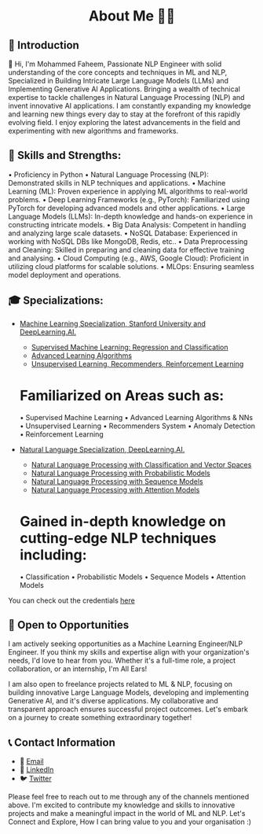 <h1 align="center"> About Me 👨‍💻 </h1>

## 🌟 Introduction

👋 Hi, I'm Mohammed Faheem, Passionate NLP Engineer with solid understanding of the core concepts and techniques in ML and NLP, Specialized in Building Intricate Large Language Models (LLMs) and Implementing Generative AI Applications. Bringing a wealth of technical expertise to tackle challenges in Natural Language Processing (NLP) and invent innovative AI applications. I am constantly expanding my knowledge and learning new things every day to stay at the forefront of this rapidly evolving field. I enjoy exploring the latest advancements in the field and experimenting with new algorithms and frameworks.

## 💪 Skills and Strengths:

• Proficiency in Python
• Natural Language Processing (NLP): Demonstrated skills in NLP techniques and applications.
• Machine Learning (ML): Proven experience in applying ML algorithms to real-world problems.
• Deep Learning Frameworks (e.g., PyTorch): Familiarized using PyTorch for developing advanced models and other applications.
• Large Language Models (LLMs): In-depth knowledge and hands-on experience in constructing intricate models.
• Big Data Analysis: Competent in handling and analyzing large scale datasets.
• NoSQL Database: Experienced in working with NoSQL DBs like MongoDB, Redis, etc..
• Data Preprocessing and Cleaning: Skilled in preparing and cleaning data for effective training and analysing.
• Cloud Computing (e.g., AWS, Google Cloud): Proficient in utilizing cloud platforms for scalable solutions.
• MLOps: Ensuring seamless model deployment and operations.

## 🎓 Specializations:

-  [Machine Learning Specialization, Stanford University and DeepLearning.AI.](https://www.coursera.org/specializations/machine-learning-introduction)
    -  [Supervised Machine Learning: Regression and Classification](https://www.coursera.org/learn/machine-learning?specialization=machine-learning-introduction)
    -  [Advanced Learning Algorithms](https://www.coursera.org/learn/advanced-learning-algorithms?specialization=machine-learning-introduction)
    -  [Unsupervised Learning, Recommenders, Reinforcement Learning](https://www.coursera.org/learn/unsupervised-learning-recommenders-reinforcement-learning?specialization=machine-learning-introduction)

    # Familiarized on Areas such as:
     • Supervised Machine Learning
     • Advanced Learning Algorithms & NNs
     • Unsupervised Learning
     • Recommenders System
     • Anomaly Detection
     • Reinforcement Learning
    
-  [Natural Language Specialization, DeepLearning.AI.](https://www.coursera.org/specializations/natural-language-processing)
    -  [Natural Language Processing with Classification and Vector Spaces](https://www.coursera.org/learn/classification-vector-spaces-in-nlp?specialization=natural-language-processing)
    -  [Natural Language Processing with Probabilistic Models](https://www.coursera.org/learn/probabilistic-models-in-nlp?specialization=natural-language-processing)
    -  [Natural Language Processing with Sequence Models](https://www.coursera.org/learn/sequence-models-in-nlp?specialization=natural-language-processing)
    -  [Natural Language Processing with Attention Models](https://www.coursera.org/learn/attention-models-in-nlp?specialization=natural-language-processing)

    # Gained in-depth knowledge on cutting-edge NLP techniques including:
     • Classification
     • Probabilistic Models
     • Sequence Models
     • Attention Models

You can check out the credentials [here](https://github.com/TheFaheem/TheFaheem/tree/71607cc88cfeb8c412b3814bbd6c9b0c1b2cba3e/Certificates) 

## 🚀 Open to Opportunities

I am actively seeking opportunities as a Machine Learning Engineer/NLP Engineer. If you think my skills and expertise align with your organization's needs, I'd love to hear from you. Whether it's a full-time role, a project collaboration, or an internship, I'm All Ears!

I am also open to freelance projects related to ML & NLP, focusing on building innovative Large Language Models, developing and implementing Generative AI, and it's diverse applications. My collaborative and transparent approach ensures successful project outcomes. Let's embark on a journey to create something extraordinary together!

## 📞 Contact Information

- 📧 [Email](mailto:immohammedfaheem@gmail.com)  
- 🔗 [LinkedIn](https://www.linkedin.com/in/thefaheem/)  
- 🐦 [Twitter](https://twitter.com/faheem_nlp)

Please feel free to reach out to me through any of the channels mentioned above. I'm excited to contribute my knowledge and skills to innovative projects and make a meaningful impact in the world of ML and NLP. Let's Connect and Explore, How I can bring value to you and your organisation :)
